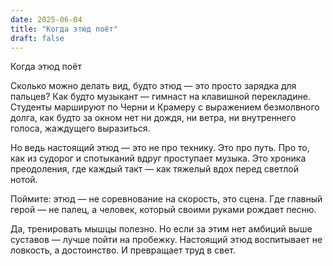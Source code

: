 ```yaml
---
date: 2025-06-04
title: "Когда этюд поёт"
draft: false
---
```


Когда этюд поёт

Сколько можно делать вид, будто этюд — это просто зарядка для пальцев? Как будто музыкант — гимнаст на клавишной перекладине. Студенты маршируют по Черни и Крaмеру с выражением безмолвного долга, как будто за окном нет ни дождя, ни ветра, ни внутреннего голоса, жаждущего выразиться.

Но ведь настоящий этюд — это не про технику. Это про путь. Про то, как из судорог и спотыканий вдруг проступает музыка. Это хроника преодоления, где каждый такт — как тяжелый вдох перед светлой нотой.

Поймите: этюд — не соревнование на скорость, это сцена. Где главный герой — не палец, а человек, который своими руками рождает песню.

Да, тренировать мышцы полезно. Но если за этим нет амбиций выше суставов — лучше пойти на пробежку. Настоящий этюд воспитывает не ловкость, а достоинство. И превращает труд в свет.